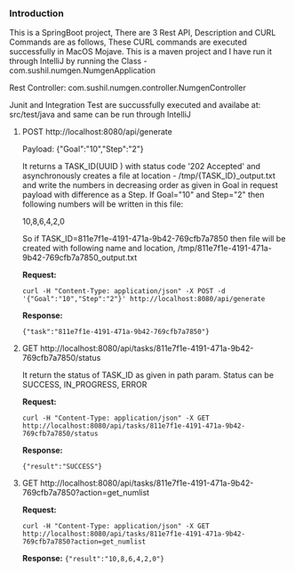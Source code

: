 
### Introduction
This is a SpringBoot project, There are 3 Rest API, Description and CURL Commands are as follows, These CURL commands are executed successfully in MacOS Mojave. This is a maven project and I have run it through IntelliJ by running the Class - com.sushil.numgen.NumgenApplication

Rest Controller: com.sushil.numgen.controller.NumgenController


Junit and Integration Test are succussfully executed and availabe at: src/test/java and same can be run through IntelliJ

 1. POST http://localhost:8080/api/generate
     
     Payload: {"Goal":"10","Step":"2"}

	It returns a TASK_ID(UUID ) with status code '202 Accepted' and asynchronously creates a file at location - /tmp/{TASK_ID}_output.txt and write the numbers in decreasing order as given in Goal in request payload with difference as a Step. If Goal="10" and Step="2" then following numbers will be written in this file:

	10,8,6,4,2,0
	 
	So if TASK_ID=811e7f1e-4191-471a-9b42-769cfb7a7850 then file will be created with following name and location,
	/tmp/811e7f1e-4191-471a-9b42-769cfb7a7850_output.txt

	**Request:**

	    curl -H "Content-Type: application/json" -X POST -d '{"Goal":"10","Step":"2"}' http://localhost:8080/api/generate

	**Response:**

	    {"task":"811e7f1e-4191-471a-9b42-769cfb7a7850"}

 2. GET
    http://localhost:8080/api/tasks/811e7f1e-4191-471a-9b42-769cfb7a7850/status
	
	It return the status of TASK_ID as given in path param. Status can be SUCCESS, IN_PROGRESS, ERROR
	
	**Request:**

	    curl -H "Content-Type: application/json" -X GET http://localhost:8080/api/tasks/811e7f1e-4191-471a-9b42-769cfb7a7850/status

	**Response:**

	    {"result":"SUCCESS"}

 3. GET
    http://localhost:8080/api/tasks/811e7f1e-4191-471a-9b42-769cfb7a7850?action=get_numlist

	**Request:**
	

    `curl -H "Content-Type: application/json" -X GET http://localhost:8080/api/tasks/811e7f1e-4191-471a-9b42-769cfb7a7850?action=get_numlist`
    
	**Response:**
    `{"result":"10,8,6,4,2,0"}`




